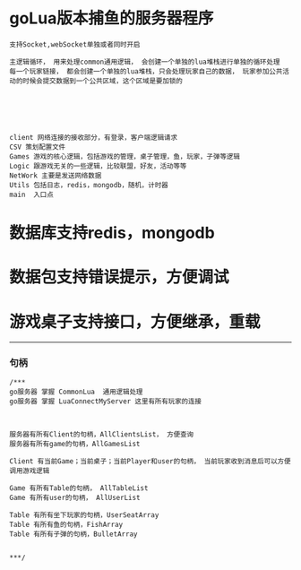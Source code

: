 # goLua版本捕鱼的服务器程序

    支持Socket,webSocket单独或者同时开启

    主逻辑循环， 用来处理common通用逻辑， 会创建一个单独的lua堆栈进行单独的循环处理
    每一个玩家链接， 都会创建一个单独的lua堆栈，只会处理玩家自己的数据， 玩家参加公共活动的时候会提交数据到一个公共区域，这个区域是要加锁的






	client 网络连接的接收部分，有登录，客户端逻辑请求
	CSV 策划配置文件
	Games 游戏的核心逻辑，包括游戏的管理，桌子管理，鱼，玩家，子弹等逻辑
	Logic 跟游戏无关的一些逻辑，比较联盟，好友，活动等等
	NetWork 主要是发送网络数据
	Utils 包括日志，redis，mongodb，随机，计时器
	main  入口点


# 数据库支持redis，mongodb

# 数据包支持错误提示，方便调试

# 游戏桌子支持接口，方便继承，重载

---


### 句柄

	/***
	go服务器 掌握 CommonLua  通用逻辑处理
	go服务器 掌握 LuaConnectMyServer 这里有所有玩家的连接



	服务器有所有Client的句柄，AllClientsList， 方便查询
	服务器有所有game的句柄，AllGamesList
	
	Client 有当前Game；当前桌子；当前Player和user的句柄， 当前玩家收到消息后可以方便调用游戏逻辑
	
	Game 有所有Table的句柄， AllTableList
	Game 有所有user的句柄， AllUserList
	
	Table 有所有坐下玩家的句柄，UserSeatArray
	Table 有所有鱼的句柄，FishArray
	Table 有所有子弹的句柄，BulletArray
	
	
	***/
